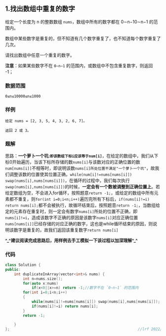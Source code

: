 ## 1.找出数组中重复的数字

给定一个长度为 n 的整数数组 `nums`，数组中所有的数字都在 0∼n−10∼n−1 的范围内。

数组中某些数字是重复的，但不知道有几个数字重复了，也不知道每个数字重复了几次。

请找出数组中任意一个重复的数字。

**注意**：如果某些数字不在 `0∼n−1` 的范围内，或数组中不包含重复数字，则返回 -1；

### 数据范围

`0≤n≤10000≤n≤1000`

### 样例

```样例
给定 nums = [2, 3, 5, 4, 3, 2, 6, 7]。

返回 2 或 3。
```

### 题解

思路：**一个萝卜一个坑:`即该数组下标i应该等于num[i]`**，在给定的数组中，我们从下标0开始遍历，当该下标所存储的数`nums[i]`与该数对应的正确位置的数`num[nums[i]]`不相等时，即说明该数`nums[i]所处位置不满足"一个萝卜一个坑"`，故我们调整该数的位置使其位置正确，`while(num[i]!=nums[nums[i]]) swap(nums[i],nums[nums[i]])`，在循环的过程中，我们每次执行`swap(nums[i],nums[nums[i]])`的时候，**一定会有一个数被调整到正确位置上**。若给定数组为空，不会进入for循环，按照题意`return -1;`，或给定的数组中所有元素都不重复，则`for(int i=0;i<n;i++)`遍历完所有下标后，`if(nums[i]!=i) return nums[i];`都不会被执行，故循环结束后，按照题意`return -1;`，当数组给定的元素存在重复时，则一定会有数字`nums[i]`所处的位置不正确，即`nums[i]!=i`，造成该数字不正确的原因是该数字`nums[i]`对应正确位置`nums[nums[i]]`已经存储的对应正确的数字，这也是while循环结束的原因，则说明该数字是重复的，故我们返回该重复数字`return nums[i]`

**^\_^建议阅读完成思路后，用样例去手工模拟一下该过程以加深理解^\_^**

### 代码

```c++
class Solution {
public:
    int duplicateInArray(vector<int>& nums) {
        int n=nums.size();
        for(auto x:nums)
            if(x<0||x>=n) return -1;//数字不在 `0∼n−1` 的范围内
        for(int i=0;i<n;i++)
        {
            while(nums[i]!=nums[nums[i]]) swap(nums[i],nums[nums[i]]);
            if(nums[i]!=i) return nums[i];
        }
        return -1;
        
    }
};															//lrf 2022/01/29 0:46
```


